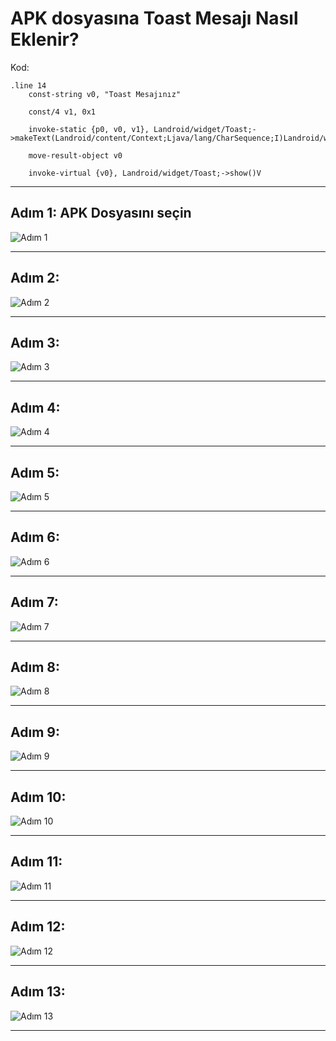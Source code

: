 # APK dosyasına Toast Mesajı Nasıl Eklenir? 

Kod:
```
.line 14
    const-string v0, "Toast Mesajınız"

    const/4 v1, 0x1

    invoke-static {p0, v0, v1}, Landroid/widget/Toast;->makeText(Landroid/content/Context;Ljava/lang/CharSequence;I)Landroid/widget/Toast;

    move-result-object v0

    invoke-virtual {v0}, Landroid/widget/Toast;->show()V
```


---

## Adım 1: APK Dosyasını seçin

![Adım 1](./images/1.jpg)

---

## Adım 2: 

![Adım 2](./images/2.jpg)

---

## Adım 3: 

![Adım 3](./images/3.jpg)

---

## Adım 4: 

![Adım 4](./images/4.jpg)

---

## Adım 5: 

![Adım 5](./images/5.jpg)

---

## Adım 6: 

![Adım 6](./images/6.jpg)

---

## Adım 7: 

![Adım 7](./images/7.jpg)

---

## Adım 8: 

![Adım 8](./images/8.jpg)

---

## Adım 9: 

![Adım 9](./images/9.jpg)

---

## Adım 10: 

![Adım 10](./images/10.jpg)

---

## Adım 11: 

![Adım 11](./images/11.jpg)

---

## Adım 12: 

![Adım 12](./images/12.jpg)

---

## Adım 13: 

![Adım 13](./images/13.jpg)

---

